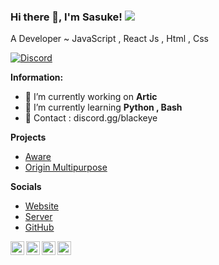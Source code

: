 ### Hi there 👋, I'm Sasuke!  ![](https://komarev.com/ghpvc/?username=NightMare3301)

A Developer ~ JavaScript , React Js , Html , Css

<!-- ![Discord](https://discord.c99.nl/widget/theme-3/928575023705391135.png) -->
<a href="https://discord.com/users/928575023705391135">
<img src="https://discord.c99.nl/widget/theme-3/928575023705391135.png" alt="Discord"/>
</a>


 **Information:**

- 🔭 I’m currently working on  **Artic**
- 🌱 I’m currently learning  **Python , Bash**
- 🌱 Contact : discord.gg/blackeye

**Projects**

- [Aware](https://discord.gg/jishaku)
- [Origin Multipurpose](https://discord.gg/jishaku)

**Socials**

- [Website](https://n1ghtmare.xyz)
- [Server](https://discord.gg/nightmaredev)
- [GitHub](https://github.com/NightMare3301)

<a href="https://discord.com/users/928575023705391135" target="_blank" >
    <img align ="left" alt="NightMare's Discord" width="22px" src ="https://cdn.jsdelivr.net/npm/simple-icons@v3/icons/discord.svg" />
  </a>
  <a href="https://github.com/NightMare3301" target="_blank">
    <img align ="left" alt="NIghtMare's Github " width="22px" src ="https://cdn.jsdelivr.net/npm/simple-icons@v3/icons/github.svg" />
  </a>
<a href="https://instagram.com/fraze1337x" target="_blank" >
    <img align ="left" alt="NightMare's Insta" width="22px" src ="https://cdn.jsdelivr.net/npm/simple-icons@v3/icons/instagram.svg" />
  </a>
<a href="https://youtube.com/@nightmareop" target="_blank" >
    <img align ="left" alt="NightMare's YouTube" width="22px" src ="https://cdn.jsdelivr.net/npm/simple-icons@v3/icons/youtube.svg" />
  </a>

![]()
